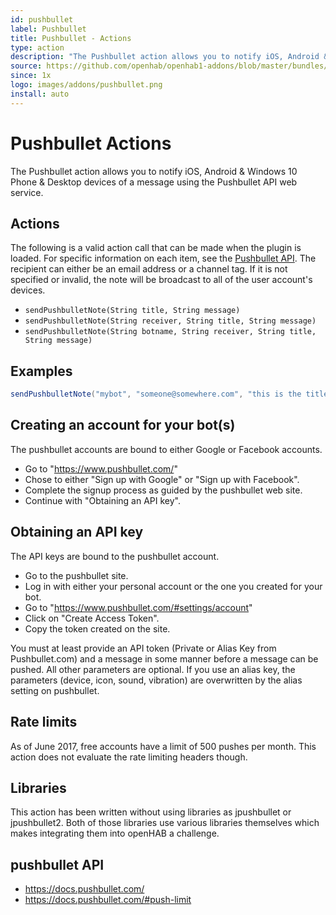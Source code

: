 ```yaml
---
id: pushbullet
label: Pushbullet
title: Pushbullet - Actions
type: action
description: "The Pushbullet action allows you to notify iOS, Android & Windows 10 Phone & Desktop devices of a message using the Pushbullet API web service."
source: https://github.com/openhab/openhab1-addons/blob/master/bundles/action/org.openhab.action.pushbullet/README.md
since: 1x
logo: images/addons/pushbullet.png
install: auto
---
```


<!-- Attention authors: Do not edit directly. Please add your changes to the appropriate source repository -->


# Pushbullet Actions

<AddonLogo/>

The Pushbullet action allows you to notify iOS, Android & Windows 10 Phone & Desktop devices of a message using the Pushbullet API web service.

## Actions

The following is a valid action call that can be made when the plugin is loaded.
For specific information on each item, see the [Pushbullet API](https://docs.pushbullet.com/).
The recipient can either be an email address or a channel tag.
If it is not specified or invalid, the note will be broadcast to all of the user account's devices.

- `sendPushbulletNote(String title, String message)`
- `sendPushbulletNote(String receiver, String title, String message)`
- `sendPushbulletNote(String botname, String receiver, String title, String message)`

## Examples

```java
sendPushbulletNote("mybot", "someone@somewhere.com", "this is the title", "And this is the body of the message")
```

## Creating an account for your bot(s)

The pushbullet accounts are bound to either Google or Facebook accounts.

- Go to "<https://www.pushbullet.com/>"
- Chose to either "Sign up with Google" or "Sign up with Facebook".
- Complete the signup process as guided by the pushbullet web site.
- Continue with "Obtaining an API key".

## Obtaining an API key

The API keys are bound to the pushbullet account.

- Go to the pushbullet site.
- Log in with either your personal account or the one you created for your bot.
- Go to "<https://www.pushbullet.com/#settings/account>"
- Click on "Create Access Token".
- Copy the token created on the site.

You must at least provide an API token (Private or Alias Key from Pushbullet.com) and a message in some manner before a message can be pushed.
All other parameters are optional.
If you use an alias key, the parameters (device, icon, sound, vibration) are overwritten by the alias setting on pushbullet.

## Rate limits

As of June 2017, free accounts have a limit of 500 pushes per month.
This action does not evaluate the rate limiting headers though.

## Libraries

This action has been written without using libraries as jpushbullet or jpushbullet2.
Both of those libraries use various libraries themselves which makes integrating them into openHAB a challenge.

## pushbullet API

- <https://docs.pushbullet.com/>
- <https://docs.pushbullet.com/#push-limit>

<DocPreviousVersions/>
<EditPageLink/>
